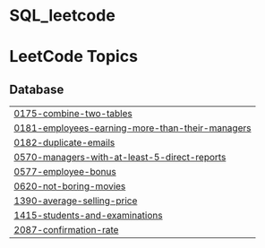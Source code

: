 # SQL_leetcode
<!---LeetCode Topics Start-->
# LeetCode Topics
## Database
|  |
| ------- |
| [0175-combine-two-tables](https://github.com/biltoad/SQL_leetcode/tree/master/0175-combine-two-tables) |
| [0181-employees-earning-more-than-their-managers](https://github.com/biltoad/SQL_leetcode/tree/master/0181-employees-earning-more-than-their-managers) |
| [0182-duplicate-emails](https://github.com/biltoad/SQL_leetcode/tree/master/0182-duplicate-emails) |
| [0570-managers-with-at-least-5-direct-reports](https://github.com/biltoad/SQL_leetcode/tree/master/0570-managers-with-at-least-5-direct-reports) |
| [0577-employee-bonus](https://github.com/biltoad/SQL_leetcode/tree/master/0577-employee-bonus) |
| [0620-not-boring-movies](https://github.com/biltoad/SQL_leetcode/tree/master/0620-not-boring-movies) |
| [1390-average-selling-price](https://github.com/biltoad/SQL_leetcode/tree/master/1390-average-selling-price) |
| [1415-students-and-examinations](https://github.com/biltoad/SQL_leetcode/tree/master/1415-students-and-examinations) |
| [2087-confirmation-rate](https://github.com/biltoad/SQL_leetcode/tree/master/2087-confirmation-rate) |
<!---LeetCode Topics End-->